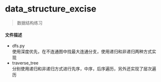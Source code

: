 # data_structure_excise
> 数据结构练习
#### 文件描述
* dfs.py  
  使用深度优先，在不连通图中找最大连通分支，使用递归和非递归两种方式实现
* traverse_tree  
  分别使用递归和非递归方式进行先序，中序，后序遍历，另外还实现了层次遍历
